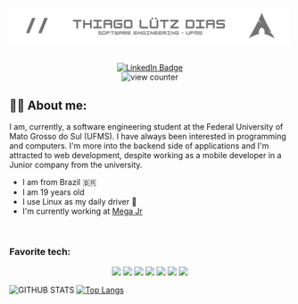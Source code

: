<!--- Main banner --->
<img src="https://github.com/lutzzdias/lutzzdias/blob/main/banner.png?raw=true"/>

<br>
<br>

<!--- Linkedin and Profile views --->
<p align="center">
    <a href="https://www.linkedin.com/in/lutzzdias/" target="_blank" rel="noopener noreferrer">
        <img src="https://img.shields.io/badge/LinkedIn-grey?style=for-the-badge&logo=linkedin&logoColor=white" alt="LinkedIn Badge"/>
    </a>
    <br>
    <img src="https://komarev.com/ghpvc/?username=lutzzdias&style=for-the-badge&color=2b9348" alt="view counter">
</p>


<!--- About me section --->
## :man_technologist:  About me:

I am, currently, a software engineering student at the
Federal University of Mato Grosso do Sul (UFMS).
I have always been interested in programming and 
computers. I'm more into the backend side of 
applications and I'm attracted to web development,
despite working as a mobile developer in a Junior
company from the university.

- I am from Brazil :brazil:
- I am 19 years old
- I use Linux as my daily driver 
- I'm currently working at [Mega Jr](https://megajunior.com.br/)

<br>

<!-- Favorite languages --->
### Favorite tech:
<div class="fav-tech" align="center">
    <a href="https://www.cplusplus.com/" target="_blank" rel="noopener noreferrer"><img src="https://skillicons.dev/icons?i=cpp"></a> <a href="https://docs.microsoft.com/en-us/dotnet/csharp/" target="_blank" rel="noopener noreferrer"><img src="https://skillicons.dev/icons?i=cs"></a> <a href="https://flutter.dev/" target="_blan rel="noopener noreferrer"k"><img src="https://skillicons.dev/icons?i=flutter"></a> <a href="https://git-scm.com/" target="_blank" rel="noopener noreferrer"><img src="https://skillicons.dev/icons?i=git"></a> <a href="https://github.com/lutzzdias" target="_blank" rel="noopener noreferrer"><img src="https://skillicons.dev/icons?i=github"></a> <a href="https://neovim.io/" target="_blank" rel="noopener noreferrer"><img src="https://skillicons.dev/icons?i=vim"></a> <a href="https://archlinux.org/" target="_blank" rel="noopener noreferrer"><img src="https://skillicons.dev/icons?i=linux"></a> 
</div>
    
<!--- Stats section --->
![GITHUB STATS](https://github-readme-stats.vercel.app/api?username=lutzzdias&show_icons=true&theme=dark&bg_color=0d1117&icon_color=ffffff&hide_border=true&hide=issues&hide_rank=true) [![Top Langs](https://github-readme-stats.vercel.app/api/top-langs/?username=lutzzdias&layout=compact&theme=dark&bg_color=0d1117&hide_border=true)](https://github.com/anuraghazra/github-readme-stats)


